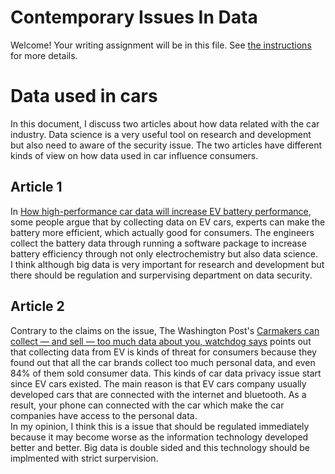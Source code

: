 # Contemporary Issues In Data

Welcome! Your writing assignment will be in this file.  See [the instructions](./instructions.md) for more details.

# Data used in cars
In this document, I discuss two articles about how data related with the car industry. Data science is a very useful tool on research and development but also need to aware of the security issue. The two articles have different kinds of view on how data used in car influence consumers. 

## Article 1
In [How high-performance car data will increase EV battery performance](https://thenextweb.com/news/high-performance-car-data-informing-battery-performance), some people argue that by collecting data on EV cars, experts can make the battery more efficient, which actually good for consumers. The engineers collect the battery data through running a software package to increase battery efficiency through not only electrochemistry but also data science.  
I think although big data is very important for research and development but there should be regulation and surpervising department on data security. 

## Article 2
Contrary to the claims on the issue, The Washington Post's [Carmakers can collect — and sell — too much data about you, watchdog says](https://www.washingtonpost.com/business/2023/09/07/car-privacy-mozilla-report/) points out that collecting data from EV is kinds of threat for consumers because they found out that all the car brands collect too much personal data, and even 84% of them sold consumer data. This kinds of car data privacy issue start since EV cars existed. The main reason is that EV cars company usually developed cars that are connected with the internet and bluetooth. As a result, your phone can connected with the car which make the car companies have access to the personal data.   
In my opinion, I think this is a issue that should be regulated immediately because it may become worse as the information technology developed better and better. Big data is double sided and this technology should be implmented with strict surpervision. 